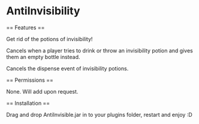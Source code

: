 AntiInvisibility
================
== Features ==

Get rid of the potions of invisibility!

Cancels when a player tries to drink or throw an invisibility potion and gives them an empty bottle instead.

Cancels the dispense event of invisibility potions.

== Permissions ==

None. Will add upon request.


== Installation ==

Drag and drop AntiInvisible.jar in to your plugins folder, restart and enjoy :D
